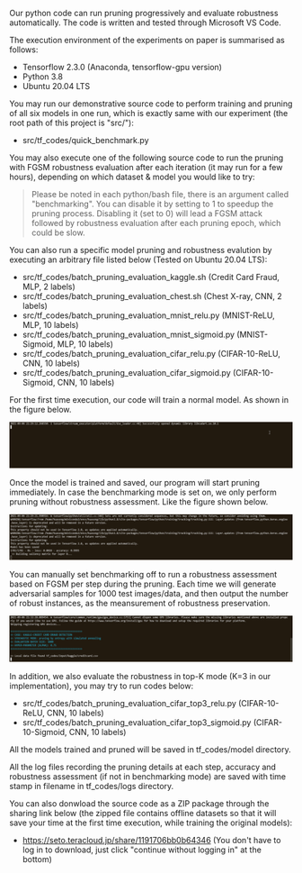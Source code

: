 Our python code can run pruning progressively and evaluate robustness automatically. The code is written and tested through Microsoft VS Code.

The execution environment of the experiments on paper is summarised as follows: 
* Tensorflow 2.3.0 (Anaconda, tensorflow-gpu version)
* Python 3.8
* Ubuntu 20.04 LTS



You may run our demonstrative source code to perform training and pruning of all six models in one run, which is exactly same with our experiment (the root path of this project is "src/"):

* src/tf_codes/quick_benchmark.py

You may also execute one of the following source code to run the pruning with FGSM robustness evaluation after each iteration (it may run for a few hours), depending on which dataset & model you would like to try:

> Please be noted in each python/bash file, there is an argument called "benchmarking". You can disable it by setting to 1 to speedup the pruning process. Disabling it (set to 0) will lead a FGSM attack followed by robustness evaluation after each pruning epoch, which could be slow.

You can also run a specific model pruning and robustness evalution by executing an arbitrary file listed below (Tested on Ubuntu 20.04 LTS):

* src/tf_codes/batch_pruning_evaluation_kaggle.sh (Credit Card Fraud, MLP, 2 labels)
* src/tf_codes/batch_pruning_evaluation_chest.sh (Chest X-ray, CNN, 2 labels)
* src/tf_codes/batch_pruning_evaluation_mnist_relu.py (MNIST-ReLU, MLP, 10 labels)
* src/tf_codes/batch_pruning_evaluation_mnist_sigmoid.py (MNIST-Sigmoid, MLP, 10 labels)
* src/tf_codes/batch_pruning_evaluation_cifar_relu.py (CIFAR-10-ReLU, CNN, 10 labels)
* src/tf_codes/batch_pruning_evaluation_cifar_sigmoid.py (CIFAR-10-Sigmoid, CNN, 10 labels)

For the first time execution, our code will train a normal model. As shown in the figure below.

![model training](readme/model-training.gif)

Once the model is trained and saved, our program will start pruning immediately. In case the benchmarking mode is set on, we only perform pruning without robustness assessment. Like the figure shown below.

![model training](readme/pruning-benchmarking-mode.gif)

You can manually set benchmarking off to run a robustness assessment based on FGSM per step during the pruning. Each time we will generate adversarial samples for 1000 test images/data, and then output the number of robust instances, as the meansurement of robustness preservation.

![model training](readme/pruning-robustness-assessment.gif)


In addition, we also evaluate the robustness in top-K mode (K=3 in our implementation), you may try to run codes below:

* src/tf_codes/batch_pruning_evaluation_cifar_top3_relu.py (CIFAR-10-ReLU, CNN, 10 labels)
* src/tf_codes/batch_pruning_evaluation_cifar_top3_sigmoid.py (CIFAR-10-Sigmoid, CNN, 10 labels)

All the models trained and pruned will be saved in tf_codes/model directory.

All the log files recording the pruning details at each step, accuracy and robustness assessment (if not in benchmarking mode) are saved with time stamp in filename in tf_codes/logs directory.

You can also donwload the source code as a ZIP package through the sharing link below (the zipped file contains offline datasets so that it will save your time at the first time execution, while training the original models):

* https://seto.teracloud.jp/share/1191706bb0b64346 
(You don't have to log in to download, just click "continue without logging in" at the bottom)
